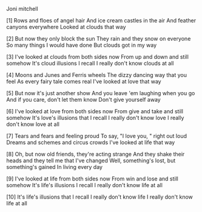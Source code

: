 Joni mitchell

[1] Rows and floes of angel hair
And ice cream castles in the air
And feather canyons everywhere
Looked at clouds that way

[2] But now they only block the sun
They rain and they snow on everyone
So many things I would have done
But clouds got in my way

[3] I've looked at clouds from both sides now
From up and down and still somehow
It's cloud illusions I recall
I really don't know clouds at all

[4] Moons and Junes and Ferris wheels
The dizzy dancing way that you feel
As every fairy tale comes real
I've looked at love that way

[5] But now it's just another show
And you leave 'em laughing when you go
And if you care, don't let them know
Don't give yourself away

[6] I've looked at love from both sides now
From give and take and still somehow
It's love's illusions that I recall
I really don't know love
I really don't know love at all

[7] Tears and fears and feeling proud
To say, "I love you, " right out loud
Dreams and schemes and circus crowds
I've looked at life that way

[8] Oh, but now old friends, they're acting strange
And they shake their heads and they tell me that I've changed
Well, something's lost, but something's gained
In living every day

[9] I've looked at life from both sides now
From win and lose and still somehow
It's life's illusions I recall
I really don't know life at all

[10] It's life's illusions that I recall
I really don't know life
I really don't know life at all